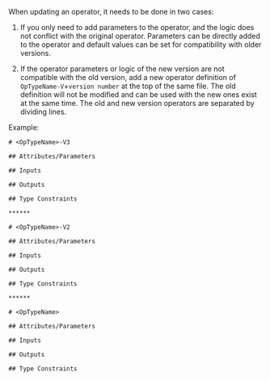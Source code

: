 When updating an operator, it needs to be done in two cases:

1. If you only need to add parameters to the operator, and the logic does not conflict with the original operator. Parameters can be directly added to the operator and default values ​​can be set for compatibility with older versions.

2. If the operator parameters or logic of the new version are not compatible with the old version, add a new operator definition of `OpTypeName-V`+`version number` at the top of the same file. The old definition will not be modified and can be used with the new ones exist at the same time. The old and new version operators are separated by dividing lines.

Example:

```
# <OpTypeName>-V3

## Attributes/Parameters

## Inputs

## Outputs

## Type Constraints

******

# <OpTypeName>-V2

## Attributes/Parameters

## Inputs

## Outputs

## Type Constraints

******

# <OpTypeName>

## Attributes/Parameters

## Inputs

## Outputs

## Type Constraints
```